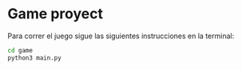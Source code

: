 # Game proyect

Para correr el juego sigue las siguientes instrucciones en la terminal:

```sh
cd game
python3 main.py
```

